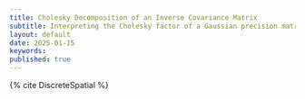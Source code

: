 ```yaml
---
title: Cholesky Decomposition of an Inverse Covariance Matrix
subtitle: Interpreting the Cholesky factor of a Gaussian precision matrix.
layout: default
date: 2025-01-15
keywords:
published: true
---
```


{% cite DiscreteSpatial %}
